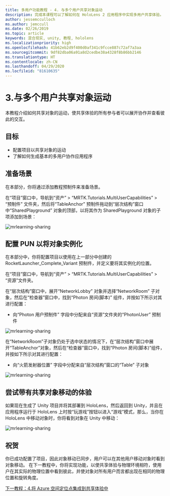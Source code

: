 ```yaml
---
title: 多用户功能教程 - 4. 与多个用户共享对象运动
description: 完成本课程可以了解如何在 HoloLens 2 应用程序中实现多用户共享体验。
author: jessemcculloch
ms.author: jemccull
ms.date: 02/26/2019
ms.topic: article
keywords: 混合现实, unity, 教程, hololens
ms.localizationpriority: high
ms.openlocfilehash: 41b62eb2d9f400d0af341c9fcce887c72af7a3aa
ms.sourcegitcommit: 9df82dba06a91a8d2cedbe38a4328f8b86bb2146
ms.translationtype: HT
ms.contentlocale: zh-CN
ms.lasthandoff: 04/29/2020
ms.locfileid: "81610635"
---
```

# <a name="3-sharing-object-movements-with-multiple-users"></a>3.与多个用户共享对象运动

本教程介绍如何共享对象的运动，使共享体验的所有参与者可以展开协作并查看彼此的交互。

## <a name="objectives"></a>目标

* 配置项目以共享对象的运动
* 了解如何生成基本的多用户协作应用程序

## <a name="preparing-the-scene"></a>准备场景

在本部分，你将通过添加教程预制件来准备场景。

在“项目”窗口中，导航到“资产”   > “MRTK.Tutorials.MultiUserCapabilities”   > “预制件”  文件夹，然后将“TableAnchor”  预制件拖动到“层次结构”窗口中“SharedPlayground”  对象的顶部，以将其作为 SharedPlayground 对象的子项添加到场景：

![mrlearning-sharing](images/mrlearning-sharing/tutorial3-section1-step1-1.png)

## <a name="configuring-pun-to-instantiate-the-objects"></a>配置 PUN 以将对象实例化

在本部分中，你将配置项目以使用在上一部分中创建的 RocketLauncher_Complete_Variant 预制件，并定义要将其实例化的位置。

在“项目”窗口中，导航到“资产” > “MRTK.Tutorials.MultiUserCapabilities” > “资源”文件夹。   

在“层次结构”窗口中，展开“NetworkLobby”  对象并选择“NetworkRoom”  子对象，然后在“检查器”窗口中，找到“Photon 房间(脚本)”  组件，并按如下所示对其进行配置：

* 向“Photon 用户预制件”  字段中分配来自“资源”文件夹的“PhotonUser”  预制件

![mrlearning-sharing](images/mrlearning-sharing/tutorial3-section2-step1-1.png)

在“NetworkRoom”子对象仍处于选中状态的情况下，在“层次结构”窗口中展开“TableAnchor”对象，然后在“检查器”窗口中，找到“Photon 房间(脚本)”组件，并按如下所示对其进行配置：   

* 向“火箭发射器位置”  字段中分配来自“层次结构”窗口的“Table”  子对象

![mrlearning-sharing](images/mrlearning-sharing/tutorial3-section2-step1-2.png)

## <a name="trying-the-experience-with-shared-object-movement"></a>尝试带有共享对象移动的体验

如果现在生成了 Unity 项目并将其部署到 HoloLens，然后返回到 Unity，并且在应用程序运行于 HoloLens 上时按“玩游戏”按钮以进入“游戏”模式，那么，当你在 HoloLens 中移动对象时，你将看到对象在 Unity 中移动：

![mrlearning-sharing](images/mrlearning-sharing/tutorial3-section3-step1-1.gif)

## <a name="congratulations"></a>祝贺

你已成功配置了项目，因此对象移动已同步，用户可以在其他用户移动对象时看到对象移动。 在下一教程中，你将实现功能，以使共享体验与物理环境相符，使用户在其实际的物理位置中看到彼此，并使对象对所有用户而言都出现在相同的物理位置和旋转角度。

[下一教程：4.将 Azure 空间定位点集成到共享体验中](mrlearning-sharing(photon)-ch4.md)
